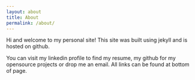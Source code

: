 ```yaml
---
layout: about
title: About
permalink: /about/
---
```


Hi and welcome to my personal site!
This site was built using jekyll and is hosted on github.

You can visit my linkedin profile to find my resume, my github for my opensource projects or drop me an email.
All links can be found at bottom of page.
